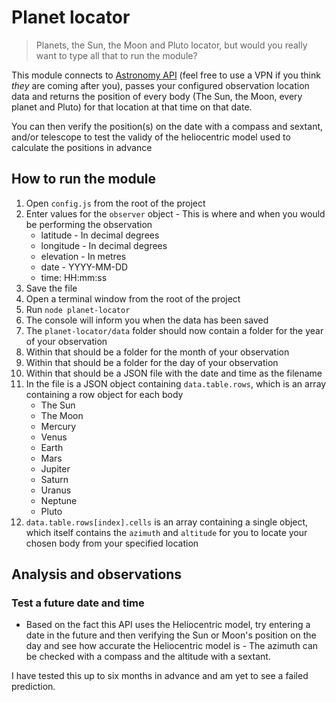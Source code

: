 # Planet locator

> Planets, the Sun, the Moon and Pluto locator, but would you really want to type all that to run the module?

This module connects to [Astronomy API](https://astronomyapi.com) (feel free to use a VPN if you think *they* are coming after you), passes your configured observation location data and returns the position of every body (The Sun, the Moon, every planet and Pluto) for that location at that time on that date.

You can then verify the position(s) on the date with a compass and sextant, and/or telescope to test the validy of the heliocentric model used to calculate the positions in advance


## How to run the module

1. Open `config.js` from the root of the project
2. Enter values for the `observer` object - This is where and when you would be performing the observation
   * latitude - In decimal degrees
   * longitude - In decimal degrees
   * elevation - In metres
   * date - YYYY-MM-DD
   * time: HH:mm:ss
3. Save the file
4. Open a terminal window from the root of the project
5. Run `node planet-locator`
6. The console will inform you when the data has been saved
7. The `planet-locator/data` folder should now contain a folder for the year of your observation
8. Within that should be a folder for the month of your observation
9. Within that should be a folder for the day of your observation
10. Within that should be a JSON file with the date and time as the filename
11. In the file is a JSON object containing `data.table.rows`, which is an array containing a row object for each body
    * The Sun
    * The Moon
    * Mercury
    * Venus
    * Earth
    * Mars
    * Jupiter
    * Saturn
    * Uranus
    * Neptune
    * Pluto
12. `data.table.rows[index].cells` is an array containing a single object, which itself contains the `azimuth` and `altitude` for you to locate your chosen body from your specified location


## Analysis and observations

### Test a future date and time

* Based on the fact this API uses the Heliocentric model, try entering a date in the future and then verifying the Sun or Moon's position on the day and see how accurate the Heliocentric model is - The azimuth can be checked with a compass and the altitude with a sextant.

I have tested this up to six months in advance and am yet to see a failed prediction.